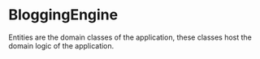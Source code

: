 # BloggingEngine
Entities are the domain classes of the application, these classes host the domain logic of the application.